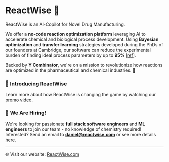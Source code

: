 # ReactWise 🚀
ReactWise is an AI-Copilot for Novel Drug Manufacturing.

We offer a **no-code reaction optimization platform** leveraging AI to accelerate chemical and biological process development. Using **Bayesian optimization** and **transfer learning** strategies developed during the PhDs of our founders at Cambridge, our software can reduce the experimental burden of finding ideal process parameters by up to **95%** [[ref](https://pubs.acs.org/doi/full/10.1021/acscentsci.3c00050)].

Backed by **Y Combinator**, we're on a mission to revolutionize how reactions are optimized in the pharmaceutical and chemical industries. 🌟

### 🎥 Introducing ReactWise
Learn more about how ReactWise is changing the game by watching our [promo video](https://www.youtube.com/watch?v=THda6XYI9SM).

### 🚀 **We Are Hiring!**
We're looking for passionate **full stack software engineers** and **ML engineers** to join our team - no knowledge of chemistry required! Interested? Send an email to **daniel@reactwise.com** or see more details [here](https://www.reactwise.com/join-us).

---

🌐 Visit our website: [ReactWise.com](https://www.reactwise.com/)

